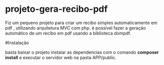 # projeto-gera-recibo-pdf
Fiz um pequeno projeto para criar um recibo simples automaticamente em pdf , utilizando arquitetura MVC com php.
é possível fazer a geração automático de um recibo em pdf usando a biblioteca dompdf.

#Instalação

basta baixar o projeto instalar as dependencias com o comando **composer install** e executar o servidor web na pasta APP/public.
